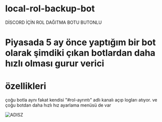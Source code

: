# local-rol-backup-bot

DİSCORD İÇİN ROL DAĞITMA BOTU BUTONLU

# Piyasada 5 ay önce yaptığım bir bot olarak şimdiki çıkan botlardan daha hızlı olması gurur verici

# özellikleri

çoğu botla aynı fakat kendisi "#rol-ayrıntı" adlı kanalı açıp logları atıyor.
ve çoğu botdan daha hızlı hız ayarlama menüsü de var

![ADISZ](https://i.imgur.com/fFBpdYH.png)
